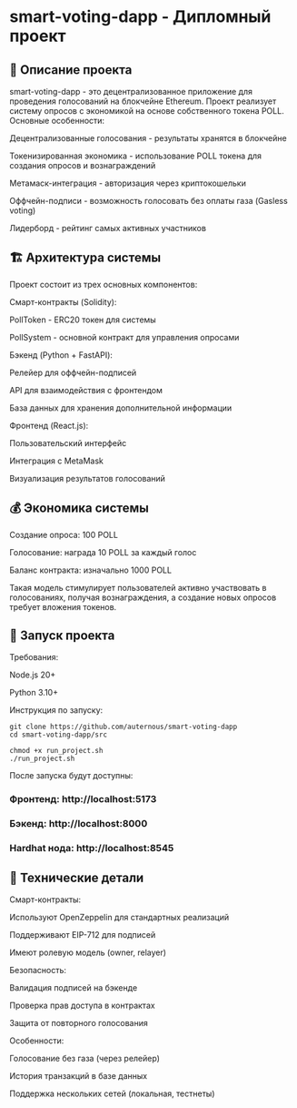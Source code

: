 # smart-voting-dapp - Дипломный проект
## 📌 Описание проекта
smart-voting-dapp - это децентрализованное приложение для проведения голосований на блокчейне Ethereum. Проект реализует систему опросов с экономикой на основе собственного токена POLL. Основные особенности:

Децентрализованные голосования - результаты хранятся в блокчейне

Токенизированная экономика - использование POLL токена для создания опросов и вознаграждений

Метамаск-интеграция - авторизация через криптокошельки

Оффчейн-подписи - возможность голосовать без оплаты газа (Gasless voting)

Лидерборд - рейтинг самых активных участников

## 🏗 Архитектура системы
Проект состоит из трех основных компонентов:

Смарт-контракты (Solidity):

PollToken - ERC20 токен для системы

PollSystem - основной контракт для управления опросами

Бэкенд (Python + FastAPI):

Релейер для оффчейн-подписей

API для взаимодействия с фронтендом

База данных для хранения дополнительной информации

Фронтенд (React.js):

Пользовательский интерфейс

Интеграция с MetaMask

Визуализация результатов голосований

## 💰 Экономика системы
Создание опроса: 100 POLL

Голосование: награда 10 POLL за каждый голос

Баланс контракта: изначально 1000 POLL

Такая модель стимулирует пользователей активно участвовать в голосованиях, получая вознаграждения, а создание новых опросов требует вложения токенов.

## 🚀 Запуск проекта
Требования:

Node.js 20+

Python 3.10+

Инструкция по запуску:

```
git clone https://github.com/auternous/smart-voting-dapp
cd smart-voting-dapp/src

chmod +x run_project.sh
./run_project.sh
```

После запуска будут доступны:

### Фронтенд: http://localhost:5173

### Бэкенд: http://localhost:8000

### Hardhat нода: http://localhost:8545

## 🔧 Технические детали

Смарт-контракты:

Используют OpenZeppelin для стандартных реализаций

Поддерживают EIP-712 для подписей

Имеют ролевую модель (owner, relayer)

Безопасность:

Валидация подписей на бэкенде

Проверка прав доступа в контрактах

Защита от повторного голосования

Особенности:

Голосование без газа (через релейер)

История транзакций в базе данных

Поддержка нескольких сетей (локальная, тестнеты)
